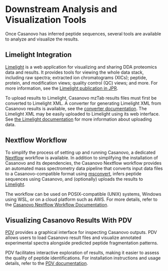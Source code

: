 # Downstream Analysis and Visualization Tools

Once Casanovo has inferred peptide sequences, several tools are available to analyze and visualize the results.

## Limelight Integration

[Limelight](https://limelight-ms.org/) is a web application for visualizing and sharing DDA proteomics data and results.
It provides tools for viewing the whole data stack, including raw spectra; extracted ion chromatograms (XICs); peptide, protein, and modification views; quality control (QC) views; and more.
For more information, see the [Limelight publication in JPR](https://pubmed.ncbi.nlm.nih.gov/40036265/).

To upload results to Limelight, Casanovo mzTab results files must first be converted to Limelight XML.
A converter for generating Limelight XML from Casanovo results is available, see the [converter documentation](https://github.com/yeastrc/limelight-import-casanovo).
The Limelight XML may be easily uploaded to Limelight using its web interface.
See [the Limelight documentation](https://limelight-ms.readthedocs.io/en/latest/using-limelight/data-upload-guide.html) for more information about uploading data.

## Nextflow Workflow

To simplify the process of setting up and running Casanovo, a dedicated [Nextflow](https://www.nextflow.io/) workflow is available.
In addition to simplifying the installation of Casanovo and its dependencies, the Casanovo Nextflow workflow provides an automated mass spectrometry data pipeline that converts input data files to a Casanovo-compatible format using [msconvert](https://proteowizard.sourceforge.io/tools/msconvert.html), infers peptide sequences using Casanovo, and (optionally) uploads the results to [Limelight](https://limelight-ms.org/).

The workflow can be used on POSIX-compatible (UNIX) systems, Windows using WSL, or on a cloud platform such as AWS.
For more details, refer to the [Casanovo Nextflow Workflow Documentation](https://nf-ms-dda-casanovo.readthedocs.io/).

## Visualizing Casanovo Results With PDV

[PDV](https://github.com/wenbostar/PDV/) provides a graphical interface for inspecting Casanovo outputs.
PDV allows users to load Casanovo result files and visualize annotated experimental spectra alongside predicted peptide fragmentation patterns.

PDV facilitates interactive exploration of results, making it easier to assess the quality of peptide identifications.
For installation instructions and usage details, refer to the [PDV documentation](https://github.com/wenbostar/PDV/wiki/Visualize-Casanovo-result).
